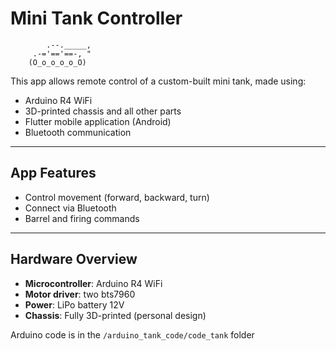 
# Mini Tank Controller

```
        .--._____,
     .-='=='==-, "
    (O_o_o_o_o_O)
```

This app allows remote control of a custom-built mini tank, made using:
- Arduino R4 WiFi
- 3D-printed chassis and all other parts
- Flutter mobile application (Android)
- Bluetooth communication

---

## App Features

- Control movement (forward, backward, turn)
- Connect via Bluetooth
- Barrel and firing commands

---

## Hardware Overview

- **Microcontroller**: Arduino R4 WiFi
- **Motor driver**: two bts7960
- **Power**: LiPo battery 12V
- **Chassis**: Fully 3D-printed (personal design)

Arduino code is in the `/arduino_tank_code/code_tank` folder
